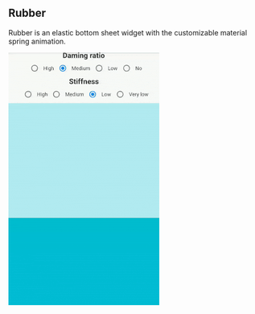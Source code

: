 ## Rubber

Rubber is an elastic bottom sheet widget with the customizable material spring animation.

![](images/rubber1.gif)
